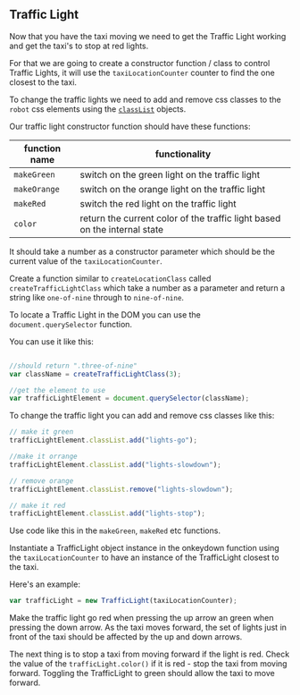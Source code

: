 ## Traffic Light

Now that you have the taxi moving we need to get the Traffic Light working and get the taxi's to stop at red lights.

For that we are going to create a constructor function / class to control Traffic Lights, it will use the `taxiLocationCounter` counter to find the one closest to the taxi.

To change the traffic lights we need to add and remove css classes to the `robot` css elements using the [`classList`](https://developer.mozilla.org/en-US/docs/Web/API/Element/classList) objects.

Our traffic light constructor function should have these functions:

  function name | functionality                                                              |
----------------|----------------------------------------------------------------------------|
`makeGreen`     | switch on the green light on the traffic light
`makeOrange`    | switch on the orange light on the traffic light
`makeRed`       | switch the red light on the traffic light
`color`         | return the current color of the traffic light based on the internal state

It should take a number as a constructor parameter which should be the current value of the `taxiLocationCounter`.

Create a function similar to `createLocationClass` called `createTrafficLightClass` which take a number as a parameter and return a string like `one-of-nine` through to `nine-of-nine`.

To locate a Traffic Light in the DOM you can use the `document.querySelector` function.

You can use it like this:

```javascript

//should return ".three-of-nine"
var className = createTrafficLightClass(3);

//get the element to use
var trafficLightElement = document.querySelector(className);
```

To change the traffic light you can add and remove css classes like this:

```javascript
// make it green
trafficLightElement.classList.add("lights-go");

//make it orrange
trafficLightElement.classList.add("lights-slowdown");

// remove orange
trafficLightElement.classList.remove("lights-slowdown");

// make it red
trafficLightElement.classList.add("lights-stop");
```

Use code like this in the `makeGreen`, `makeRed` etc functions.

Instantiate a TrafficLight object instance in the onkeydown function using the `taxiLocationCounter` to have an instance of the TrafficLight closest to the taxi.

Here's an example:

```javascript
var trafficLight = new TrafficLight(taxiLocationCounter);
```

Make the traffic light go red when pressing the up arrow an green when pressing the down arrow. As the taxi moves forward, the set of lights just in front of the taxi should be affected by the up and down arrows.

The next thing is to stop a taxi from moving forward if the light is red. Check the value of the `trafficLight.color()` if it is red - stop the taxi from moving forward. Toggling the TrafficLight to green should allow the taxi to move forward.
